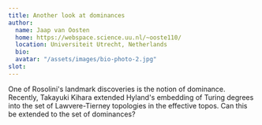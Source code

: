 ```yaml
---
title: Another look at dominances 
author: 
  name: Jaap van Oosten
  home: https://webspace.science.uu.nl/~ooste110/
  location: Universiteit Utrecht, Netherlands
  bio: 
  avatar: "/assets/images/bio-photo-2.jpg"
slot: 
---
```


One of Rosolini's landmark discoveries is the notion of dominance.
Recently, Takayuki Kihara extended Hyland's embedding of Turing degrees into the set of Lawvere-Tierney topologies in the effective topos. Can this be extended to the set of dominances?

